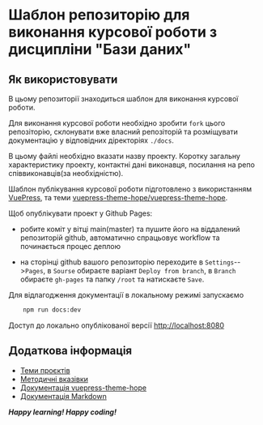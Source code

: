 
# Шаблон репозиторію для виконання курсової роботи з дисципліни "Бази даних"

## Як використовувати

В цьому репозиторії знаходиться шаблон для виконання курсової роботи.

Для виконання курсової роботи необхідно зробити ```fork``` цього репозіторію, склонувати вже власний репозіторій та розміщувати документацію у відповідних діректоріях ```./docs```.

В цьому файлі необхідно вказати назву проекту. Коротку загальну характеристику
проекту, контактні дані виконавця, посилання на репо співвиконавців(за необхідністю).


Шаблон публікування курсової роботи підготовлено з використанням [VuePress](https://vuepress.vuejs.org/), та теми 
[vuepress-theme-hope/vuepress-theme-hope](https://github.com/vuepress-theme-hope/vuepress-theme-hope).

Щоб опублікувати проект у Github Pages:

 - робите коміт у вітці main(master) та пушите його на віддалений репозиторій github, автоматично спрацьовує  workflow та починається процес деплою
  
 - на сторінці github вашого репозиторію переходите в ```Settings```-->```Pages```, в ```Sourse``` обираєте варіант ```Deploy from branch```, в ```Branch``` обираєте ```gh-pages``` та папку ```/root``` та натискаєте ```Save```.


Для відлагодження документації в локальному режимі запускаємо

```bash
    npm run docs:dev
```

Доступ до локально опублікованої версії [http://localhost:8080](http://localhost:8080)



## Додаткова інформація

- [Теми проєктів](./guidelines/themes.md)
- [Методичні вказівки](./guidelines/guidelines.md)
- [Документація vuepress-theme-hope](https://theme-hope.vuejs.press/)
- [Документація Markdown](https://theme-hope.vuejs.press/cookbook/markdown/)

***Happy learning! Happy coding!*** 
